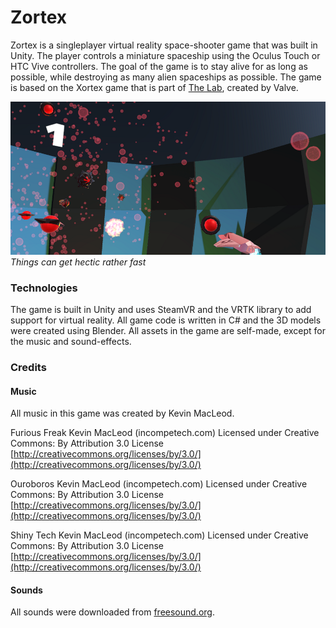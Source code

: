 # Zortex
Zortex is a singleplayer virtual reality space-shooter game that was built in Unity. The player controls a miniature spaceship using the Oculus Touch or HTC Vive controllers. The goal of the game is to stay alive for as long as possible, while destroying as many alien spaceships as possible. The game is based on the Xortex game that is part of [The Lab](https://store.steampowered.com/app/450390/), created by Valve. 

![alt text](https://github.com/Viincenttt/Zortex/blob/master/Screenshots/Game%20impression%202.png "Game impression 2")
*Things can get hectic rather fast*

### Technologies
The game is built in Unity and uses SteamVR and the VRTK library to add support for virtual reality. All game code is written in C# and the 3D models were created using Blender. All assets in the game are self-made, except for the music and sound-effects. 

### Credits
#### Music
All music in this game was created by Kevin MacLeod. 

Furious Freak Kevin MacLeod (incompetech.com)
Licensed under Creative Commons: By Attribution 3.0 License
[http://creativecommons.org/licenses/by/3.0/](http://creativecommons.org/licenses/by/3.0/)

Ouroboros Kevin MacLeod (incompetech.com)
Licensed under Creative Commons: By Attribution 3.0 License
[http://creativecommons.org/licenses/by/3.0/](http://creativecommons.org/licenses/by/3.0/)

Shiny Tech Kevin MacLeod (incompetech.com)
Licensed under Creative Commons: By Attribution 3.0 License
[http://creativecommons.org/licenses/by/3.0/](http://creativecommons.org/licenses/by/3.0/)

#### Sounds
All sounds were downloaded from [freesound.org](https://freesound.org/). 
